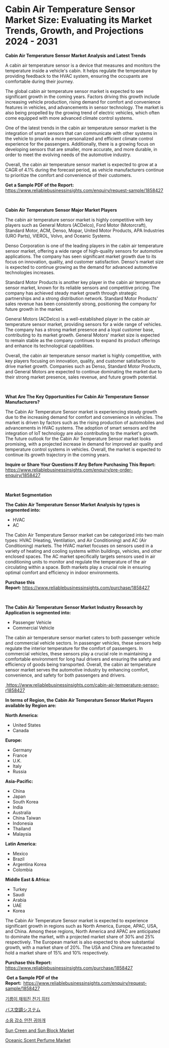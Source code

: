 <p><h1>Cabin Air Temperature Sensor Market Size: Evaluating its Market Trends, Growth, and Projections 2024 - 2031</h1></p><p><strong>Cabin Air Temperature Sensor Market Analysis and Latest Trends</strong></p>
<p><p>A cabin air temperature sensor is a device that measures and monitors the temperature inside a vehicle's cabin. It helps regulate the temperature by providing feedback to the HVAC system, ensuring the occupants are comfortable during their journey. </p><p>The global cabin air temperature sensor market is expected to see significant growth in the coming years. Factors driving this growth include increasing vehicle production, rising demand for comfort and convenience features in vehicles, and advancements in sensor technology. The market is also being propelled by the growing trend of electric vehicles, which often come equipped with more advanced climate control systems.</p><p>One of the latest trends in the cabin air temperature sensor market is the integration of smart sensors that can communicate with other systems in the vehicle to provide a more personalized and efficient climate control experience for the passengers. Additionally, there is a growing focus on developing sensors that are smaller, more accurate, and more durable, in order to meet the evolving needs of the automotive industry.</p><p>Overall, the cabin air temperature sensor market is expected to grow at a CAGR of 4.1% during the forecast period, as vehicle manufacturers continue to prioritize the comfort and convenience of their customers.</p></p>
<p><strong>Get a Sample PDF of the Report:&nbsp;</strong> <a href="https://www.reliablebusinessinsights.com/enquiry/request-sample/1858427">https://www.reliablebusinessinsights.com/enquiry/request-sample/1858427</a></p>
<p>&nbsp;</p>
<p><strong>Cabin Air Temperature Sensor Major Market Players</strong></p>
<p><p>The cabin air temperature sensor market is highly competitive with key players such as General Motors (ACDelco), Ford Motor (Motorcraft), Standard Motor, ACM, Denso, Mopar, United Motor Products, APA Industries (URO Parts), VIEROL, Volvo, and Oceanic Systems. </p><p>Denso Corporation is one of the leading players in the cabin air temperature sensor market, offering a wide range of high-quality sensors for automotive applications. The company has seen significant market growth due to its focus on innovation, quality, and customer satisfaction. Denso's market size is expected to continue growing as the demand for advanced automotive technologies increases.</p><p>Standard Motor Products is another key player in the cabin air temperature sensor market, known for its reliable sensors and competitive pricing. The company has achieved steady market growth through strategic partnerships and a strong distribution network. Standard Motor Products' sales revenue has been consistently strong, positioning the company for future growth in the market.</p><p>General Motors (ACDelco) is a well-established player in the cabin air temperature sensor market, providing sensors for a wide range of vehicles. The company has a strong market presence and a loyal customer base, contributing to its market growth. General Motors' market size is expected to remain stable as the company continues to expand its product offerings and enhance its technological capabilities.</p><p>Overall, the cabin air temperature sensor market is highly competitive, with key players focusing on innovation, quality, and customer satisfaction to drive market growth. Companies such as Denso, Standard Motor Products, and General Motors are expected to continue dominating the market due to their strong market presence, sales revenue, and future growth potential.</p></p>
<p>&nbsp;</p>
<p><strong>What Are The Key Opportunities For Cabin Air Temperature Sensor Manufacturers?</strong></p>
<p><p>The Cabin Air Temperature Sensor market is experiencing steady growth due to the increasing demand for comfort and convenience in vehicles. The market is driven by factors such as the rising production of automobiles and advancements in HVAC systems. The adoption of smart sensors and the integration of IoT technology are also contributing to the market's growth. The future outlook for the Cabin Air Temperature Sensor market looks promising, with a projected increase in demand for improved air quality and temperature control systems in vehicles. Overall, the market is expected to continue its growth trajectory in the coming years.</p></p>
<p><strong>Inquire or Share Your Questions If Any Before Purchasing This Report:</strong> <a href="https://www.reliablebusinessinsights.com/enquiry/pre-order-enquiry/1858427">https://www.reliablebusinessinsights.com/enquiry/pre-order-enquiry/1858427</a></p>
<p>&nbsp;</p>
<p><strong>Market Segmentation</strong></p>
<p><strong>The Cabin Air Temperature Sensor Market Analysis by types is segmented into:</strong></p>
<p><ul><li>HVAC</li><li>AC</li></ul></p>
<p><p>The Cabin Air Temperature Sensor market can be categorized into two main types: HVAC (Heating, Ventilation, and Air Conditioning) and AC (Air Conditioning) markets. The HVAC market focuses on sensors used in a variety of heating and cooling systems within buildings, vehicles, and other enclosed spaces. The AC market specifically targets sensors used in air conditioning units to monitor and regulate the temperature of the air circulating within a space. Both markets play a crucial role in ensuring optimal comfort and efficiency in indoor environments.</p></p>
<p><strong>Purchase this Report:&nbsp;</strong><a href="https://www.reliablebusinessinsights.com/purchase/1858427">https://www.reliablebusinessinsights.com/purchase/1858427</a></p>
<p>&nbsp;</p>
<p><strong>The Cabin Air Temperature Sensor Market Industry Research by Application is segmented into:</strong></p>
<p><ul><li>Passenger Vehicle</li><li>Commercial Vehicle</li></ul></p>
<p><p>The cabin air temperature sensor market caters to both passenger vehicle and commercial vehicle sectors. In passenger vehicles, these sensors help regulate the interior temperature for the comfort of passengers. In commercial vehicles, these sensors play a crucial role in maintaining a comfortable environment for long haul drivers and ensuring the safety and efficiency of goods being transported. Overall, the cabin air temperature sensor market serves the automotive industry by enhancing comfort, convenience, and safety for both passengers and drivers.</p></p>
<p><a href="https://www.reliablebusinessinsights.com/cabin-air-temperature-sensor-r1858427">&nbsp;https://www.reliablebusinessinsights.com/cabin-air-temperature-sensor-r1858427</a></p>
<p><strong>In terms of Region, the Cabin Air Temperature Sensor Market Players available by Region are:</strong></p>
<p>
    <p> <strong> North America: </strong>
        <ul>
            <li>United States</li>
            <li>Canada</li>
        </ul>
        </p> 
    <p> <strong> Europe: </strong>
        <ul>
            <li>Germany</li>
            <li>France</li>
            <li>U.K.</li>
            <li>Italy</li>
            <li>Russia</li>
        </ul>
        </p> 
    <p> <strong> Asia-Pacific: </strong>
        <ul>
            <li>China</li>
            <li>Japan</li>
            <li>South Korea</li>
            <li>India</li>
            <li>Australia</li>
            <li>China Taiwan</li>
            <li>Indonesia</li>
            <li>Thailand</li>
            <li>Malaysia</li>
        </ul>
        </p> 
    <p> <strong> Latin America: </strong>
        <ul>
            <li>Mexico</li>
            <li>Brazil</li>
            <li>Argentina Korea</li>
            <li>Colombia</li>
        </ul>
        </p> 
    <p> <strong> Middle East & Africa: </strong>
        <ul>
            <li>Turkey</li>
            <li>Saudi</li>
            <li>Arabia</li>
            <li>UAE</li>
            <li>Korea</li>
        </ul>
    </p>
    </p>
<p><p>The Cabin Air Temperature Sensor market is expected to experience significant growth in regions such as North America, Europe, APAC, USA, and China. Among these regions, North America and APAC are anticipated to dominate the market, with a projected market share of 30% and 25% respectively. The European market is also expected to show substantial growth, with a market share of 20%. The USA and China are forecasted to hold a market share of 15% and 10% respectively.</p></p>
<p><strong>Purchase this Report: </strong><a href="https://www.reliablebusinessinsights.com/purchase/1858427">https://www.reliablebusinessinsights.com/purchase/1858427</a></p>
<p>&nbsp;<strong>Get a Sample PDF of the Report:&nbsp;&nbsp;</strong><a href="https://www.reliablebusinessinsights.com/enquiry/request-sample/1858427">https://www.reliablebusinessinsights.com/enquiry/request-sample/1858427</a></p>
<p><strong></strong></p>
<p><p><a href="https://github.com/GabrielBlanda5656/Market-Research-Report-List-2/blob/main/2351362156613.md">기름이 채워진 전기 히터</a></p><p><a href="https://github.com/DeonBoer2023/Market-Research-Report-List-1/blob/main/5206182147464.md">バス空調システム</a></p><p><a href="https://github.com/vsckjg50460/Market-Research-Report-List-2/blob/main/6561849156612.md">소음 감소 안전 귀마개</a></p><p><a href="https://github.com/mdhefjumiah/Market-Research-Report-List-1/blob/main/sun-creen-and-sun-block-market.md">Sun Creen and Sun Block Market</a></p><p><a href="https://github.com/nusratjahan12006/Market-Research-Report-List-1/blob/main/oceanic-scent-perfume-market.md">Oceanic Scent Perfume Market</a></p></p>